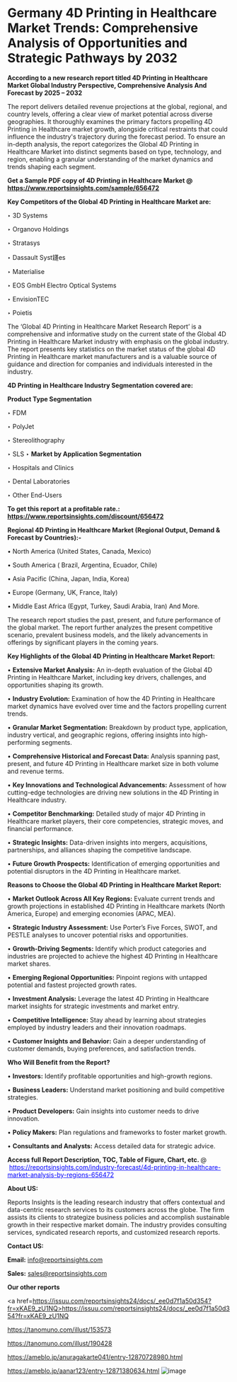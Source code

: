 # Germany 4D Printing in Healthcare Market Trends: Comprehensive Analysis of Opportunities and Strategic Pathways by 2032

<strong>According to a new research report titled 4D Printing in Healthcare Market Global Industry Perspective, Comprehensive Analysis And Forecast by 2025 – 2032</strong>

The report delivers detailed revenue projections at the global, regional, and country levels, offering a clear view of market potential across diverse geographies. It thoroughly examines the primary factors propelling 4D Printing in Healthcare market growth, alongside critical restraints that could influence the industry's trajectory during the forecast period. To ensure an in-depth analysis, the report categorizes the Global 4D Printing in Healthcare Market into distinct segments based on type, technology, and region, enabling a granular understanding of the market dynamics and trends shaping each segment.

<strong>Get a Sample PDF copy of 4D Printing in Healthcare Market </strong><strong>@<a href=https://www.reportsinsights.com/sample/656472 style=color:#0000ff;> https://www.reportsinsights.com/sample/656472</a></strong></font>

<strong>Key Competitors of the Global 4D Printing in Healthcare Market are:</strong>

‣ 3D Systems

‣ Organovo Holdings

‣ Stratasys

‣ Dassault Syst鑝es

‣ Materialise

‣ EOS GmbH Electro Optical Systems

‣ EnvisionTEC

‣ Poietis

The ‘Global 4D Printing in Healthcare Market Research Report’ is a comprehensive and informative study on the current state of the Global 4D Printing in Healthcare Market industry with emphasis on the global industry. The report presents key statistics on the market status of the global 4D Printing in Healthcare market manufacturers and is a valuable source of guidance and direction for companies and individuals interested in the industry.

<strong>4D Printing in Healthcare Industry Segmentation covered are:</strong>

<strong>Product Type Segmentation</strong>

‣ FDM

‣ PolyJet

‣ Stereolithography

‣ SLS
‣ 
<strong>Market by Application Segmentation</strong>

‣ Hospitals and Clinics

‣ Dental Laboratories

‣ Other End-Users

<strong>To get this report at a profitable rate.: <a href=https://www.reportsinsights.com/discount/656472 style=color:#0000ff;>https://www.reportsinsights.com/discount/656472</a></strong></font>

<strong>Regional 4D Printing in Healthcare Market (Regional Output, Demand &amp; Forecast by Countries):-</strong>

• North America (United States, Canada, Mexico)

• South America ( Brazil, Argentina, Ecuador, Chile)

• Asia Pacific (China, Japan, India, Korea)

• Europe (Germany, UK, France, Italy)

• Middle East Africa (Egypt, Turkey, Saudi Arabia, Iran) And More.

The research report studies the past, present, and future performance of the global market. The report further analyzes the present competitive scenario, prevalent business models, and the likely advancements in offerings by significant players in the coming years.

<strong>Key Highlights of the Global 4D Printing in Healthcare Market Report:</strong>

• <strong>Extensive Market Analysis:</strong> An in-depth evaluation of the Global 4D Printing in Healthcare Market, including key drivers, challenges, and opportunities shaping its growth.

• <strong>Industry Evolution:</strong> Examination of how the 4D Printing in Healthcare market dynamics have evolved over time and the factors propelling current trends.

• <strong>Granular Market Segmentation:</strong> Breakdown by product type, application, industry vertical, and geographic regions, offering insights into high-performing segments.

• <strong>Comprehensive Historical and Forecast Data:</strong> Analysis spanning past, present, and future 4D Printing in Healthcare market size in both volume and revenue terms.

• <strong>Key Innovations and Technological Advancements:</strong> Assessment of how cutting-edge technologies are driving new solutions in the 4D Printing in Healthcare industry.

• <strong>Competitor Benchmarking:</strong> Detailed study of major 4D Printing in Healthcare market players, their core competencies, strategic moves, and financial performance.

• <strong>Strategic Insights:</strong> Data-driven insights into mergers, acquisitions, partnerships, and alliances shaping the competitive landscape.

• <strong>Future Growth Prospects:</strong> Identification of emerging opportunities and potential disruptors in the 4D Printing in Healthcare market.

<strong>Reasons to Choose the Global 4D Printing in Healthcare Market Report:</strong>

• <strong>Market Outlook Across All Key Regions:</strong> Evaluate current trends and growth projections in established 4D Printing in Healthcare markets (North America, Europe) and emerging economies (APAC, MEA).

• <strong>Strategic Industry Assessment:</strong> Use Porter’s Five Forces, SWOT, and PESTLE analyses to uncover potential risks and opportunities.

• <strong>Growth-Driving Segments:</strong> Identify which product categories and industries are projected to achieve the highest 4D Printing in Healthcare market shares.

• <strong>Emerging Regional Opportunities:</strong> Pinpoint regions with untapped potential and fastest projected growth rates.

• <strong>Investment Analysis:</strong> Leverage the latest 4D Printing in Healthcare market insights for strategic investments and market entry.

• <strong>Competitive Intelligence:</strong> Stay ahead by learning about strategies employed by industry leaders and their innovation roadmaps.

• <strong>Customer Insights and Behavior:</strong> Gain a deeper understanding of customer demands, buying preferences, and satisfaction trends.

<strong>Who Will Benefit from the Report?</strong>

• <strong>Investors:</strong> Identify profitable opportunities and high-growth regions.

• <strong>Business Leaders:</strong> Understand market positioning and build competitive strategies.

• <strong>Product Developers:</strong> Gain insights into customer needs to drive innovation.

• <strong>Policy Makers:</strong> Plan regulations and frameworks to foster market growth.

• <strong>Consultants and Analysts:</strong> Access detailed data for strategic advice.
</ul>
<strong>Access full Report Description, TOC, Table of Figure, Chart, etc. </strong>@  <a href=https://reportsinsights.com/industry-forecast/4d-printing-in-healthcare-market-analysis-by-regions-656472 style=color:#0000ff;>https://reportsinsights.com/industry-forecast/4d-printing-in-healthcare-market-analysis-by-regions-656472</a></font>

<strong><strong>About US</strong>:</strong>

Reports Insights is the leading research industry that offers contextual and data-centric research services to its customers across the globe. The firm assists its clients to strategize business policies and accomplish sustainable growth in their respective market domain. The industry provides consulting services, syndicated research reports, and customized research reports.

<strong>Contact US:</strong>

<p class=""""><b>Email:</b> <a href=mailto:info@reportsinsights.com>info@reportsinsights.com</a></p>
<p class=""""><b>Sales:</b> <a href=mailto:sales@reportsinsights.com>sales@reportsinsights.com</a></p>

<strong>Our other reports</strong>

<a href=https://issuu.com/reportsinsights24/docs/_ee0d7f1a50d354?fr=xKAE9_zU1NQ>https://issuu.com/reportsinsights24/docs/_ee0d7f1a50d354?fr=xKAE9_zU1NQ</a>

<a href=https://tanomuno.com/illust/153573>https://tanomuno.com/illust/153573</a>

<a href=https://tanomuno.com/illust/190428>https://tanomuno.com/illust/190428</a>

<a href=https://ameblo.jp/anuragakarte041/entry-12870728980.html>https://ameblo.jp/anuragakarte041/entry-12870728980.html</a>

<a href=https://ameblo.jp/aanar123/entry-12871380634.html>https://ameblo.jp/aanar123/entry-12871380634.html</a>
![image](https://github.com/user-attachments/assets/dc8d90b1-7257-44ed-aa20-2496dcd6195e)
